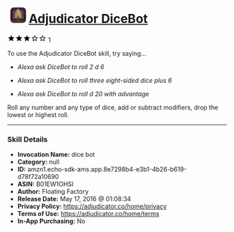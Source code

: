 # &nbsp;<img src="skill_icon" alt="Adjudicator DiceBot icon" width="36"> [Adjudicator DiceBot](http://alexa.amazon.com/#skills/amzn1.echo-sdk-ams.app.8e7298b4-e3b1-4b26-b619-d78f72a10690)
![3 stars](../../images/ic_star_black_18dp_1x.png)![3 stars](../../images/ic_star_black_18dp_1x.png)![3 stars](../../images/ic_star_black_18dp_1x.png)![3 stars](../../images/ic_star_border_black_18dp_1x.png)![3 stars](../../images/ic_star_border_black_18dp_1x.png) 1

To use the Adjudicator DiceBot skill, try saying...

* *Alexa ask DiceBot to roll 2 d 6*

* *Alexa ask DiceBot to roll three eight-sided dice plus 6*

* *Alexa ask DiceBot to roll d 20 with advantage*

Roll any number and any type of dice, add or subtract modifiers, drop the lowest or highest roll.

***

### Skill Details

* **Invocation Name:** dice bot
* **Category:** null
* **ID:** amzn1.echo-sdk-ams.app.8e7298b4-e3b1-4b26-b619-d78f72a10690
* **ASIN:** B01EW1OHSI
* **Author:** Floating Factory
* **Release Date:** May 17, 2016 @ 01:08:34
* **Privacy Policy:** https://adjudicator.co/home/privacy
* **Terms of Use:** https://adjudicator.co/home/terms
* **In-App Purchasing:** No
